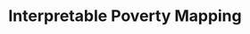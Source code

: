 ---
layout: page
title: Interpretable Poverty Mapping 
description: Rapid, cost-effective, and interpretable poverty mapping in the Philippines using machine learning and publicly available geospatial data.
img: assets/img/project_preview/project-01.png
redirect: https://stories.thinkingmachin.es/poverty-mapping-artificial-intelligence/
importance: 5
category: machine-learning
---